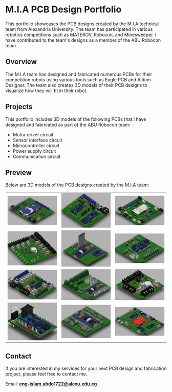 # M.I.A PCB Design Portfolio
This portfolio showcases the PCB designs created by the M.I.A technical team from Alexandria University. The team has participated in various robotics competitions such as MATEROV, Robocon, and Minesweeper. I have contributed to the team's designs as a member of the ABU Robocon team.

## Overview
The M.I.A team has designed and fabricated numerous PCBs for their competition robots using various tools such as Eagle PCB and Altium Designer. The team also creates 3D models of their PCB designs to visualize how they will fit in their robot.

## Projects
This portfolio includes 3D models of the following PCBs that I have designed and fabricated as part of the ABU Robocon team:

- Motor driver circuit
- Sensor interface circuit
- Microcontroller circuit
- Power supply circuit
- Communication circuit

## Preview
Below are 3D models of the PCB designs created by the M.I.A team:
 <!-- 4 pics at row -->
<!--
|  |  |  |  |
| ------- | ------- | ------- | ------- |
| <img src='./base-1/base-1.png' width='200' /> | <img src='./dababa/dababa.png' width='200' /> | <img src='./due/due.png' width='200' /> | <img src='./main_power/main_power.png' width='200' /> |
| <img src='./main_stm/main_stm.png' width='200' /> | <img src='./nano-master/nano-master.png' width='200' /> | <img src='./NEMOTIC HORSE/nemotic-horse.png' width='200' /> | <img src='./piston_stm/piston_stm.png' width='200' /> |
| <img src='./power-distribution/power-distribution.png' width='200' /> | <img src='./ps2/ps2.png' width='200' /> | <img src='./stm_shild/stm_shild.png' width='200' /> | <img src='./tiva-c/tiva-c.png' width='200' /> |
-->

 <!-- 3 pics at row -->
|  |  |  |
| ------- | ------- | ------- |
| <img src='./base-1/base-1.png' width='300' /> | <img src='./dababa/dababa.png' width='300' /> | <img src='./due/due.png' width='300' /> |
| <img src='./main_power/main_power.png' width='300' /> | <img src='./main_stm/main_stm.png' width='300' /> | <img src='./nano-master/nano-master.png' width='300' /> |
| <img src='./NEMOTIC HORSE/nemotic-horse.png' width='300' /> | <img src='./piston_stm/piston_stm.png' width='300' /> | <img src='./power-distribution/power-distribution.png' width='300' /> |
| <img src='./ps2/ps2.png' width='300' /> | <img src='./stm_shild/stm_shild.png' width='300' /> | <img src='./tiva-c/tiva-c.png' width='300' /> |

## Contact
If you are interested in my services for your next PCB design and fabrication project, please feel free to contact me.

Email: **eng-islam.abdo1722@alexu.edu.eg**



